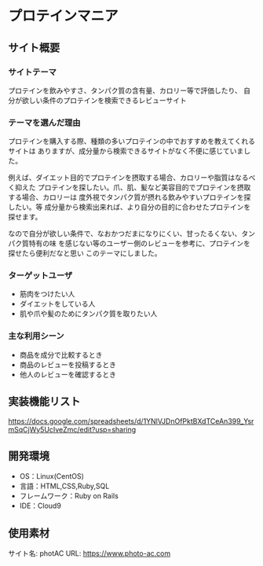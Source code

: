 # プロテインマニア

## サイト概要
### サイトテーマ
プロテインを飲みやすさ、タンパク質の含有量、カロリー等で評価したり、
自分が欲しい条件のプロテインを検索できるレビューサイト
### テーマを選んだ理由
プロテインを購入する際、種類の多いプロテインの中でおすすめを教えてくれるサイトは
ありますが、成分量から検索できるサイトがなく不便に感じていました。

例えば、ダイエット目的でプロテインを摂取する場合、カロリーや脂質はなるべく抑えた
プロテインを探したい。爪、肌、髪など美容目的でプロテインを摂取する場合、カロリーは
度外視でタンパク質が摂れる飲みやすいプロテインを探したい。等
成分量から検索出来れば、より自分の目的に合わせたプロテインを探せます。

なので自分が欲しい条件で、なおかつだまになりにくい、甘ったるくない、タンパク質特有の味
を感じない等のユーザー側のレビューを参考に、プロテインを探せたら便利だなと思い
このテーマにしました。
### ターゲットユーザ
- 筋肉をつけたい人
- ダイエットをしている人
- 肌や爪や髪のためにタンパク質を取りたい人
### 主な利用シーン
- 商品を成分で比較するとき
- 商品のレビューを投稿するとき
- 他人のレビューを確認するとき
## 実装機能リスト
<https://docs.google.com/spreadsheets/d/1YNlVJDnOfPktBXdTCeAn399_YsrmSqCjWy5UcIveZmc/edit?usp=sharing>

## 開発環境
- OS：Linux(CentOS)
- 言語：HTML,CSS,Ruby,SQL
- フレームワーク：Ruby on Rails
- IDE：Cloud9

## 使用素材
サイト名: photAC URL: https://www.photo-ac.com
